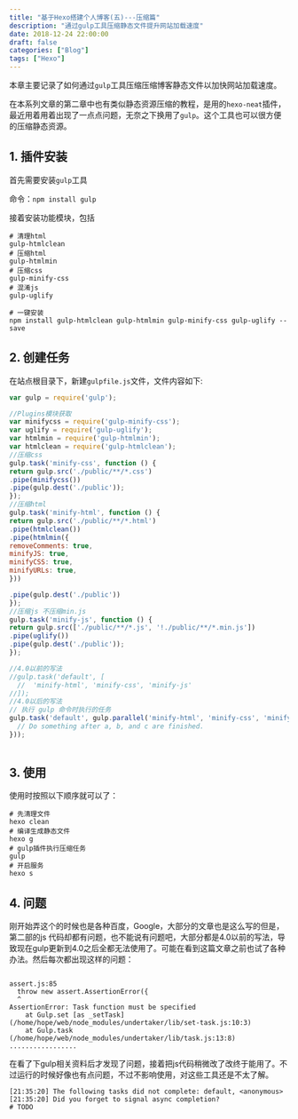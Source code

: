 ```yaml
---
title: "基于Hexo搭建个人博客(五)---压缩篇"
description: "通过gulp工具压缩静态文件提升网站加载速度"
date: 2018-12-24 22:00:00
draft: false
categories: ["Blog"]
tags: ["Hexo"]
---
```


本章主要记录了如何通过`gulp`工具压缩压缩博客静态文件以加快网站加载速度。

<!--more-->

在本系列文章的第二章中也有类似静态资源压缩的教程，是用的`hexo-neat`插件，最近用着用着出现了一点点问题，无奈之下换用了`gulp`。这个工具也可以很方便的压缩静态资源。

## 1. 插件安装

首先需要安装`gulp`工具

命令：`npm install gulp`

接着安装功能模块，包括

```shell
# 清理html
gulp-htmlclean
# 压缩html
gulp-htmlmin
# 压缩css
gulp-minify-css
# 混淆js
gulp-uglify

# 一键安装
npm install gulp-htmlclean gulp-htmlmin gulp-minify-css gulp-uglify --save
```



## 2. 创建任务

在站点根目录下，新建`gulpfile.js`文件，文件内容如下:

```javascript
var gulp = require('gulp');

//Plugins模块获取
var minifycss = require('gulp-minify-css');
var uglify = require('gulp-uglify');
var htmlmin = require('gulp-htmlmin');
var htmlclean = require('gulp-htmlclean');
//压缩css
gulp.task('minify-css', function () {
return gulp.src('./public/**/*.css')
.pipe(minifycss())
.pipe(gulp.dest('./public'));
});
//压缩html
gulp.task('minify-html', function () {
return gulp.src('./public/**/*.html')
.pipe(htmlclean())
.pipe(htmlmin({
removeComments: true,
minifyJS: true,
minifyCSS: true,
minifyURLs: true,
}))

.pipe(gulp.dest('./public'))
});
//压缩js 不压缩min.js
gulp.task('minify-js', function () {
return gulp.src(['./public/**/*.js', '!./public/**/*.min.js'])
.pipe(uglify())
.pipe(gulp.dest('./public'));
});

//4.0以前的写法 
//gulp.task('default', [
  //  'minify-html', 'minify-css', 'minify-js'
//]);
//4.0以后的写法
// 执行 gulp 命令时执行的任务
gulp.task('default', gulp.parallel('minify-html', 'minify-css', 'minify-js', function() {
  // Do something after a, b, and c are finished.
}));
 
```

## 3. 使用

使用时按照以下顺序就可以了：

```shell
# 先清理文件
hexo clean
# 编译生成静态文件
hexo g
# gulp插件执行压缩任务
gulp
# 开启服务
hexo s
```

## 4. 问题

刚开始弄这个的时候也是各种百度，Google，大部分的文章也是这么写的但是，第二部的js 代码却都有问题，也不能说有问题吧，大部分都是4.0以前的写法，导致现在gulp更新到4.0之后全都无法使用了。可能在看到这篇文章之前也试了各种办法。然后每次都出现这样的问题：

```shell

assert.js:85
  throw new assert.AssertionError({
  ^
AssertionError: Task function must be specified
    at Gulp.set [as _setTask] (/home/hope/web/node_modules/undertaker/lib/set-task.js:10:3)
    at Gulp.task (/home/hope/web/node_modules/undertaker/lib/task.js:13:8)
.................
```

在看了下gulp相关资料后才发现了问题，接着把js代码稍微改了改终于能用了。不过运行的时候好像也有点问题，不过不影响使用，对这些工具还是不太了解。

```shell
[21:35:20] The following tasks did not complete: default, <anonymous>
[21:35:20] Did you forget to signal async completion?
# TODO
```